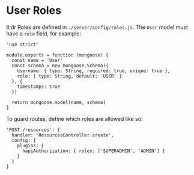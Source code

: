 # User Roles

tl;dr Roles are defined in `./server/config/roles.js`. The `User` model must
have a `role` field, for example:

    'use strict'

    module.exports = function (mongoose) {
      const name = 'User'
      const schema = new mongoose.Schema({
        username: { type: String, required: true, unique: true },
        role: { type: String, default: 'USER' }
      }, {
        timestamps: true
      })

      return mongoose.model(name, schema)
    }

To guard routes, define which roles are allowed like so:

    'POST /resources': {
      handler: 'ResourcesController.create',
      config: {
        plugins: {
          hapiAuthorization: { roles: ['SUPERADMIN', 'ADMIN'] }
        }
      }
    }
